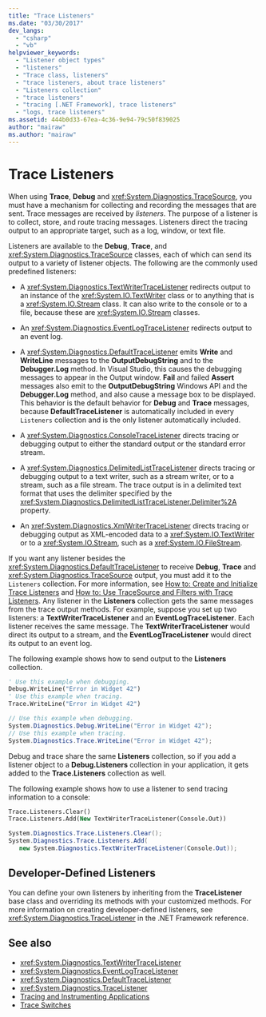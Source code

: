 ```yaml
---
title: "Trace Listeners"
ms.date: "03/30/2017"
dev_langs: 
  - "csharp"
  - "vb"
helpviewer_keywords: 
  - "Listener object types"
  - "listeners"
  - "Trace class, listeners"
  - "trace listeners, about trace listeners"
  - "Listeners collection"
  - "trace listeners"
  - "tracing [.NET Framework], trace listeners"
  - "logs, trace listeners"
ms.assetid: 444b0d33-67ea-4c36-9e94-79c50f839025
author: "mairaw"
ms.author: "mairaw"
---
```

# Trace Listeners
When using **Trace**, **Debug** and <xref:System.Diagnostics.TraceSource>, you must have a mechanism for collecting and recording the messages that are sent. Trace messages are received by *listeners*. The purpose of a listener is to collect, store, and route tracing messages. Listeners direct the tracing output to an appropriate target, such as a log, window, or text file.  
  
 Listeners are available to the **Debug**, **Trace**, and <xref:System.Diagnostics.TraceSource> classes, each of which can send its output to a variety of listener objects. The following are the commonly used predefined listeners:  
  
- A <xref:System.Diagnostics.TextWriterTraceListener> redirects output to an instance of the <xref:System.IO.TextWriter> class or to anything that is a <xref:System.IO.Stream> class. It can also write to the console or to a file, because these are <xref:System.IO.Stream> classes.  
  
- An <xref:System.Diagnostics.EventLogTraceListener> redirects output to an event log.  
  
- A <xref:System.Diagnostics.DefaultTraceListener> emits **Write** and **WriteLine** messages to the **OutputDebugString** and to the **Debugger.Log** method. In Visual Studio, this causes the debugging messages to appear in the Output window. **Fail** and failed **Assert** messages also emit to the **OutputDebugString** Windows API and the **Debugger.Log** method, and also cause a message box to be displayed. This behavior is the default behavior for **Debug** and **Trace** messages, because **DefaultTraceListener** is automatically included in every `Listeners` collection and is the only listener automatically included.  
  
- A <xref:System.Diagnostics.ConsoleTraceListener> directs tracing or debugging output to either the standard output or the standard error stream.  
  
- A <xref:System.Diagnostics.DelimitedListTraceListener> directs tracing or debugging output to a text writer, such as a stream writer, or to a stream, such as a file stream. The trace output is in a delimited text format that uses the delimiter specified by the <xref:System.Diagnostics.DelimitedListTraceListener.Delimiter%2A> property.  
  
- An <xref:System.Diagnostics.XmlWriterTraceListener> directs tracing or debugging output as XML-encoded data to a <xref:System.IO.TextWriter> or to a <xref:System.IO.Stream>, such as a <xref:System.IO.FileStream>.  
  
 If you want any listener besides the <xref:System.Diagnostics.DefaultTraceListener> to receive **Debug**, **Trace** and <xref:System.Diagnostics.TraceSource> output, you must add it to the `Listeners` collection. For more information, see [How to: Create and Initialize Trace Listeners](how-to-create-and-initialize-trace-listeners.md) and [How to: Use TraceSource and Filters with Trace Listeners](how-to-use-tracesource-and-filters-with-trace-listeners.md). Any listener in the **Listeners** collection gets the same messages from the trace output methods. For example, suppose you set up two listeners: a **TextWriterTraceListener** and an **EventLogTraceListener**. Each listener receives the same message. The **TextWriterTraceListener** would direct its output to a stream, and the **EventLogTraceListener** would direct its output to an event log.  
  
 The following example shows how to send output to the **Listeners** collection.  
  
```vb  
' Use this example when debugging.  
Debug.WriteLine("Error in Widget 42")  
' Use this example when tracing.  
Trace.WriteLine("Error in Widget 42")  
```  
  
```csharp  
// Use this example when debugging.  
System.Diagnostics.Debug.WriteLine("Error in Widget 42");  
// Use this example when tracing.  
System.Diagnostics.Trace.WriteLine("Error in Widget 42");  
```  
  
 Debug and trace share the same **Listeners** collection, so if you add a listener object to a **Debug.Listeners** collection in your application, it gets added to the **Trace.Listeners** collection as well.  
  
 The following example shows how to use a listener to send tracing information to a console:  
  
```vb  
Trace.Listeners.Clear()  
Trace.Listeners.Add(New TextWriterTraceListener(Console.Out))  
```  
  
```csharp  
System.Diagnostics.Trace.Listeners.Clear();  
System.Diagnostics.Trace.Listeners.Add(  
   new System.Diagnostics.TextWriterTraceListener(Console.Out));  
```  
  
## Developer-Defined Listeners  
 You can define your own listeners by inheriting from the **TraceListener** base class and overriding its methods with your customized methods. For more information on creating developer-defined listeners, see <xref:System.Diagnostics.TraceListener> in the .NET Framework reference.  
  
## See also

- <xref:System.Diagnostics.TextWriterTraceListener>
- <xref:System.Diagnostics.EventLogTraceListener>
- <xref:System.Diagnostics.DefaultTraceListener>
- <xref:System.Diagnostics.TraceListener>
- [Tracing and Instrumenting Applications](tracing-and-instrumenting-applications.md)
- [Trace Switches](trace-switches.md)
